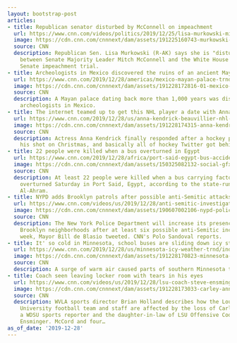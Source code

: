 ```yaml
---
layout: bootstrap-post
articles:
- title: Republican senator disturbed by McConnell on impeachment
  url: https://www.cnn.com/videos/politics/2019/12/25/lisa-murkowski-mitch-mcconnell-trump-impeachment-sot-vpx.cnn
  image: https://cdn.cnn.com/cnnnext/dam/assets/191225160743-murkowski-super-tease.jpg
  source: CNN
  description: Republican Sen. Lisa Murkowski (R-AK) says she is "disturbed" by coordination
    between Senate Majority Leader Mitch McConnell and the White House over the upcoming
    Senate impeachment trial.
- title: Archeologists in Mexico discovered the ruins of an ancient Mayan palace
  url: https://www.cnn.com/2019/12/28/americas/mexico-mayan-palace-trnd/index.html
  image: https://cdn.cnn.com/cnnnext/dam/assets/191228172816-01-mexico-mayan-palace-trnd-super-tease.jpg
  source: CNN
  description: A Mayan palace dating back more than 1,000 years was discovered by
    archeologists in Mexico.
- title: The internet teamed up to get this NHL player a date with Anna Kendrick
  url: https://www.cnn.com/2019/12/28/us/anna-kendrick-beauvillier-nhl-twitter-trnd/index.html
  image: https://cdn.cnn.com/cnnnext/dam/assets/191228174315-anna-kendrick-anthony-beauvillier-split-restricted-super-tease.jpg
  source: CNN
  description: Actress Anna Kendrick finally responded after a hockey player took
    his shot on Christmas, and basically all of hockey Twitter got behind him in support.
- title: 22 people were killed when a bus overturned in Egypt
  url: https://www.cnn.com/2019/12/28/africa/port-said-egypt-bus-accident-trnd/index.html
  image: https://cdn.cnn.com/cnnnext/dam/assets/150325082132-social-gfx-breaking-news-super-tease.jpg
  source: CNN
  description: At least 22 people were killed when a bus carrying factory laborers
    overturned Saturday in Port Said, Egypt, according to the state-run newspaper
    Al-Ahram.
- title: NYPD adds Brooklyn patrols after possible anti-Semitic attacks
  url: https://www.cnn.com/videos/us/2019/12/28/anti-semitic-investigations-new-york-sandoval-sot-nr-vpx.cnn
  image: https://cdn.cnn.com/cnnnext/dam/assets/190607002106-nypd-police-car-file-super-tease.jpg
  source: CNN
  description: The New York Police Department will increase its presence in several
    Brooklyn neighborhoods after at least six possible anti-Semitic incidents this
    week, Mayor Bill de Blasio tweeted. CNN's Polo Sandoval reports.
- title: It' so cold in Minnesota, school buses are sliding down icy streets
  url: https://www.cnn.com/2019/12/28/us/minnesota-icy-weather-trnd/index.html
  image: https://cdn.cnn.com/cnnnext/dam/assets/191228170823-minnesota-icy-roads-trnd-super-tease.jpg
  source: CNN
  description: A surge of warm air caused parts of southern Minnesota to freeze over.
- title: Coach seen leaving locker room with tears in his eyes
  url: https://www.cnn.com/videos/us/2019/12/28/lsu-coach-steve-ensminger-daughter-in-law-plane-crash-bts-vpx.cnn
  image: https://cdn.cnn.com/cnnnext/dam/assets/191228173033-carley-ann-mccord-steve-ensminger-instagram-super-tease.jpg
  source: CNN
  description: WVLA sports director Brian Holland describes how the Louisiana State
    University football team and staff are affected by the loss of Carley Ann McCord,
    a WDSU sports reporter and the daughter-in-law of LSU Offensive Coordinator Steve
    Ensminger. McCord and four…
as_of_date: '2019-12-28'
---
```


